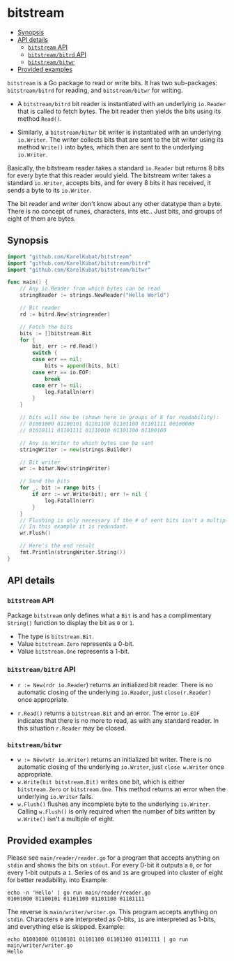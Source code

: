 # bitstream

<!-- toc -->
- [Synopsis](#synopsis)
- [API details](#api-details)
  - [<code>bitstream</code> API](#bitstream-api)
  - [<code>bitstream/bitrd</code> API](#bitstreambitrd-api)
  - [<code>bitstream/bitwr</code>](#bitstreambitwr)
- [Provided examples](#provided-examples)
<!-- /toc -->

`bitstream` is a Go package to read or write bits. It has two sub-packages: `bitstream/bitrd` for reading, and `bitstream/bitwr` for writing.

- A `bitstream/bitrd` bit reader is instantiated with an underlying `io.Reader` that is called to fetch bytes. The bit reader then yields the bits using its method `Read()`.

- Similarly, a `bitstream/bitwr` bit writer is instantiated with an underlying `io.Writer`. The writer collects bits that are sent to the bit writer using its method `Write()` into bytes, which then are sent to the underlying `io.Writer`.

Basically, the bitstream reader takes a standard `io.Reader` but returns 8 bits for every byte that this reader would yield. The bitstream writer takes a standard `io.Writer`, accepts bits, and for every 8 bits it has received, it sends a byte to its `io.Writer`.

The bit reader and writer don't know about any other datatype than a byte. There is no concept of runes, characters, ints etc.. Just bits, and groups of eight of them are bytes.

## Synopsis

```go
import "github.com/KarelKubat/bitstream"
import "github.com/KarelKubat/bitstream/bitrd"
import "github.com/KarelKubat/bitstream/bitwr"

func main() {
    // Any io.Reader from which bytes can be read
    stringReader := strings.NewReader("Hello World")

    // Bit reader
    rd := bitrd.New(stringreader)

    // Fetch the bits
    bits := []bitstream.Bit
    for {
        bit, err := rd.Read()
        switch {
        case err == nil:
            bits = append(bits, bit)
        case err == io.EOF:
            break
        case err != nil:
            log.Fatalln(err)
        }
    }

    // bits will now be (shown here in groups of 8 for readability):
    // 01001000 01100101 01101100 01101100 01101111 00100000 
    // 01010111 01101111 01110010 01101100 01100100

    // Any io.Writer to which bytes can be sent
    stringWriter := new(strings.Builder)

    // Bit writer
    wr := bitwr.New(stringWriter)

    // Send the bits
    for _, bit := range bits {
        if err := wr.Write(bit); err != nil {
            log.Fatalln(err)
        }
    }
    // Flushing is only necessary if the # of sent bits isn't a multiple of 8.
    // In this example it is redundant.
    wr.Flush()

    // Here's the end result
    fmt.Println(stringWriter.String())
}
```

## API details

### `bitstream` API

Package `bitstream` only defines what a `Bit` is and has a complimentary `String()` function to display the bit as `0` or `1`.

- The type is `bitstream.Bit`.
- Value `bitstream.Zero` represents a 0-bit.
- Value `bitstream.One` represents a 1-bit.

### `bitstream/bitrd` API

- `r := New(rdr io.Reader`) returns an initialized bit reader. There is no automatic closing of the underlying `io.Reader`, just `close(r.Reader)` once appropriate.

- `r.Read()` returns a `bitstream.Bit` and an error. The error `io.EOF` indicates that there is no more to read, as with any standard reader. In this situation `r.Reader` may be closed.

### `bitstream/bitwr`

- `w := New(wtr io.Writer)` returns an initialized bit writer. There is no automatic closing of the underlying `io.Writer`, just `close w.Writer` once appropriate.
- `w.Write(bit bitstream.Bit)` writes one bit, which is either `bitstream.Zero` or `bitstream.One`. This method returns an error when the underlying `io.Writer` fails.
- `w.Flush()` flushes any incomplete byte to the underlying `io.Writer`. Calling `w.Flush()` is only required when the number of bits written by `w.Write()` isn't a multiple of eight.

## Provided examples

Please see `main/reader/reader.go` for a program that accepts anything on `stdin` and shows the bits on `stdout`. For every 0-bit it outputs a `0`, or for every 1-bit outputs a `1`. Series of `0`s and `1`s are grouped into cluster of eight for better readability. into Example:

```shell
echo -n 'Hello' | go run main/reader/reader.go
01001000 01100101 01101100 01101100 01101111
```

The reverse is `main/writer/writer.go`. This program accepts anything on `stdin`. Characters `0` are interpreted as 0-bits, `1`s are interpreted as 1-bits, and everything else is skipped. Example:

```shell
echo 01001000 01100101 01101100 01101100 01101111 | go run main/writer/writer.go
Hello
```
